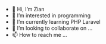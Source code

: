 - 👋 Hi, I’m Zian
- 👀 I’m interested in programming
- 🌱 I’m currently learning PHP Laravel
- 💞️ I’m looking to collaborate on ...
- 📫 How to reach me ...

<!---
Morax8/Morax8 is a ✨ special ✨ repository because its `README.md` (this file) appears on your GitHub profile.
You can click the Preview link to take a look at your changes.
--->
